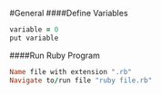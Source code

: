 #General
####Define Variables
```ruby
variable = 0
put variable
```
####Run Ruby Program
```ruby
Name file with extension ".rb"
Navigate to/run file "ruby file.rb"
```
